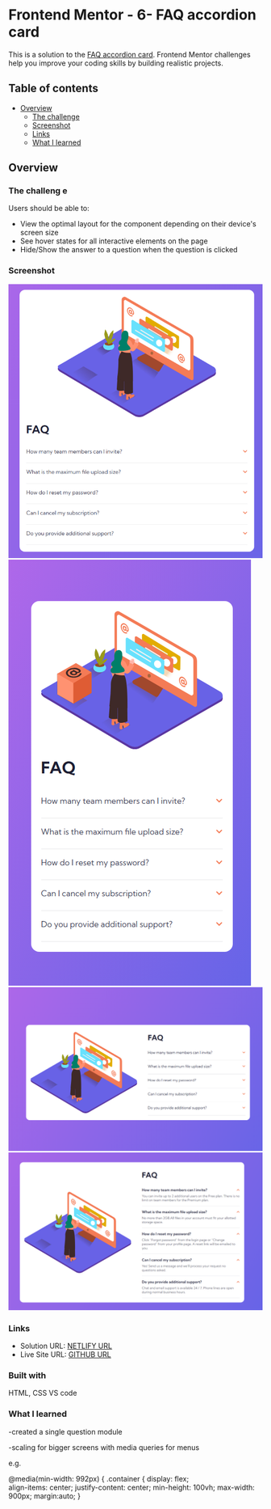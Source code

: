 # Frontend Mentor - 6- FAQ accordion card

This is a solution to the [FAQ accordion card](https://www.frontendmentor.io/challenges/faq-accordion-card-XlyjD0Oam). Frontend Mentor challenges help you improve your coding skills by building realistic projects. 

## Table of contents

- [Overview](#overview)
  - [The challenge](#the-challenge)
  - [Screenshot](#screenshot)
  - [Links](#links)
  - [What I learned](#what-i-learned)

## Overview

### The challeng e

Users should be able to:

- View the optimal layout for the component depending on their device's screen size
- See hover states for all interactive elements on the page
- Hide/Show the answer to a question when the question is clicked

### Screenshot

![](./src/images/tablet.png)
![](./src/images/mobile.png)
![](./src/images/bigger%20scrn.png)
![](./src/images/functionality.png)



### Links

- Solution URL: [NETLIFY URL](https://3-column-preview-card-component-gnr23.netlify.app/)
- Live Site URL: [GITHUB URL](https://github.com/gnr23/frontend-exercise-05-Column-preview-component)


### Built with

HTML, CSS
VS code


### What I learned

-created a single question module

-scaling for bigger screens with media queries for menus

e.g.

@media(min-width: 992px) {
    .container {
        display: flex;  
        align-items: center;
        justify-content: center;
        min-height: 100vh;
max-width: 900px;
margin:auto;
    }